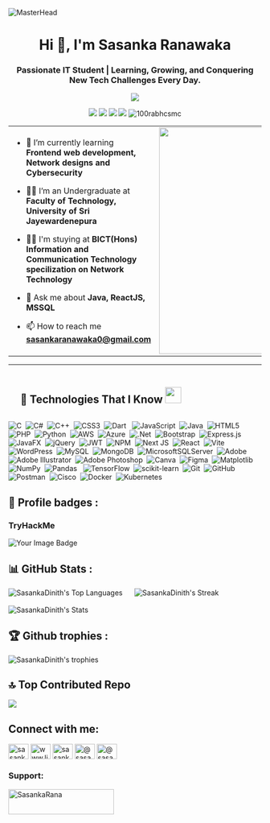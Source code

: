 ![MasterHead](https://mir-s3-cdn-cf.behance.net/project_modules/fs/54b6c068097599.5b50bca476b9b.gif)
<h1 align="center">Hi 👋, I'm Sasanka Ranawaka</h1>
<h3 align="center">Passionate IT Student | Learning, Growing, and Conquering New Tech Challenges Every Day.</h3>
<p align='center'>
<img src="https://readme-typing-svg.herokuapp.com?color=%2336BCF7&size=25&center=true&vCenter=true&width=433&height=75&lines=I'm+Sasanka+Ranawaka;Cybersecurity+Enthusiast;Frontend+Developer;Active+Learner;Blogger;">
</p>
 <p align="center">
<img src="https://img.shields.io/badge/Age-23-blue" />
  <img src="https://img.shields.io/badge/Focus-Netwrok%20& Cybersecurity-brightgreen" />
  <img src="https://img.shields.io/badge/Lives-Sri%20Lanka-success" />
  <img src="https://img.shields.io/badge/Languages-English%20%26%20Sinhala-brightgreen" />
  <img src="https://komarev.com/ghpvc/?username=SasankaDinith&label=Profile%20views&color=0e75b6&style=flat" alt="100rabhcsmc" /> </p>

</p>

<table align="center">
<tr border="none">
<td width="50%" align="left">
  
- 🌱 I’m currently learning **Frontend web development, Network designs and Cybersecurity**

- 🧑‍🎓 I’m an Undergraduate at **Faculty of Technology, University of Sri Jayewardenepura**

- 🧑‍🎓 I'm stuying at **BICT(Hons) Information and Communication Technology specilization on Network Technology**

- 💬 Ask me about **Java, ReactJS, MSSQL**

- 📫 How to reach me **sasankaranawaka0@gmail.com**
  


</td>
<td width="50%" align="center">

  <img align="center" alt="Coding" width="450" src="https://repository-images.githubusercontent.com/588181932/e36ec678-7984-4cdd-8e4c-a3932772ff8e">

  
  </td>
</tr>
</table>

---

<!--h1 without bottom border-->
<div id="user-content-toc">
  <ul >
    <summary><h2 style="display: inline-block">🚀 Technologies That I Know <img src="https://media2.giphy.com/media/QssGEmpkyEOhBCb7e1/giphy.gif?cid=ecf05e47a0n3gi1bfqntqmob8g9aid1oyj2wr3ds3mg700bl&rid=giphy.gif" width=32px></h2></summary>
  </ul>
</div>

![C](https://img.shields.io/badge/c-%2300599C.svg?style=for-the-badge&logo=c&logoColor=white) &nbsp;![C#](https://img.shields.io/badge/c%23-%23239120.svg?style=for-the-badge&logo=csharp&logoColor=white)&nbsp; ![C++](https://img.shields.io/badge/c++-%2300599C.svg?style=for-the-badge&logo=c%2B%2B&logoColor=white)&nbsp; ![CSS3](https://img.shields.io/badge/css3-%231572B6.svg?style=for-the-badge&logo=css3&logoColor=white)&nbsp; ![Dart](https://img.shields.io/badge/dart-%230175C2.svg?style=for-the-badge&logo=dart&logoColor=white) &nbsp; ![JavaScript](https://img.shields.io/badge/javascript-%23323330.svg?style=for-the-badge&logo=javascript&logoColor=%23F7DF1E) &nbsp;![Java](https://img.shields.io/badge/java-%23ED8B00.svg?style=for-the-badge&logo=openjdk&logoColor=white) &nbsp;![HTML5](https://img.shields.io/badge/html5-%23E34F26.svg?style=for-the-badge&logo=html5&logoColor=white)&nbsp; ![PHP](https://img.shields.io/badge/php-%23777BB4.svg?style=for-the-badge&logo=php&logoColor=white) &nbsp;![Python](https://img.shields.io/badge/python-3670A0?style=for-the-badge&logo=python&logoColor=ffdd54)&nbsp; ![AWS](https://img.shields.io/badge/AWS-%23FF9900.svg?style=for-the-badge&logo=amazon-aws&logoColor=white) &nbsp;![Azure](https://img.shields.io/badge/azure-%230072C6.svg?style=for-the-badge&logo=microsoftazure&logoColor=white)&nbsp; ![.Net](https://img.shields.io/badge/.NET-5C2D91?style=for-the-badge&logo=.net&logoColor=white)&nbsp; ![Bootstrap](https://img.shields.io/badge/bootstrap-%238511FA.svg?style=for-the-badge&logo=bootstrap&logoColor=white) &nbsp;![Express.js](https://img.shields.io/badge/express.js-%23404d59.svg?style=for-the-badge&logo=express&logoColor=%2361DAFB) &nbsp;![JavaFX](https://img.shields.io/badge/javafx-%23FF0000.svg?style=for-the-badge&logo=javafx&logoColor=white) &nbsp;![jQuery](https://img.shields.io/badge/jquery-%230769AD.svg?style=for-the-badge&logo=jquery&logoColor=white) &nbsp;![JWT](https://img.shields.io/badge/JWT-black?style=for-the-badge&logo=JSON%20web%20tokens)&nbsp; ![NPM](https://img.shields.io/badge/NPM-%23CB3837.svg?style=for-the-badge&logo=npm&logoColor=white) &nbsp;![Next JS](https://img.shields.io/badge/Next-black?style=for-the-badge&logo=next.js&logoColor=white) &nbsp;![React](https://img.shields.io/badge/react-%2320232a.svg?style=for-the-badge&logo=react&logoColor=%2361DAFB)&nbsp; ![Vite](https://img.shields.io/badge/vite-%23646CFF.svg?style=for-the-badge&logo=vite&logoColor=white)&nbsp; ![WordPress](https://img.shields.io/badge/WordPress-%23117AC9.svg?style=for-the-badge&logo=WordPress&logoColor=white) &nbsp;![MySQL](https://img.shields.io/badge/mysql-4479A1.svg?style=for-the-badge&logo=mysql&logoColor=white) &nbsp;![MongoDB](https://img.shields.io/badge/MongoDB-%234ea94b.svg?style=for-the-badge&logo=mongodb&logoColor=white) &nbsp;![MicrosoftSQLServer](https://img.shields.io/badge/Microsoft%20SQL%20Server-CC2927?style=for-the-badge&logo=microsoft%20sql%20server&logoColor=white) &nbsp;![Adobe](https://img.shields.io/badge/adobe-%23FF0000.svg?style=for-the-badge&logo=adobe&logoColor=white)&nbsp; ![Adobe Illustrator](https://img.shields.io/badge/adobe%20illustrator-%23FF9A00.svg?style=for-the-badge&logo=adobe%20illustrator&logoColor=white) &nbsp;![Adobe Photoshop](https://img.shields.io/badge/adobe%20photoshop-%2331A8FF.svg?style=for-the-badge&logo=adobe%20photoshop&logoColor=white)&nbsp; ![Canva](https://img.shields.io/badge/Canva-%2300C4CC.svg?style=for-the-badge&logo=Canva&logoColor=white)&nbsp; ![Figma](https://img.shields.io/badge/figma-%23F24E1E.svg?style=for-the-badge&logo=figma&logoColor=white)&nbsp; ![Matplotlib](https://img.shields.io/badge/Matplotlib-%23ffffff.svg?style=for-the-badge&logo=Matplotlib&logoColor=black)&nbsp; ![NumPy](https://img.shields.io/badge/numpy-%23013243.svg?style=for-the-badge&logo=numpy&logoColor=white) &nbsp;![Pandas](https://img.shields.io/badge/pandas-%23150458.svg?style=for-the-badge&logo=pandas&logoColor=white)&nbsp;&nbsp; ![TensorFlow](https://img.shields.io/badge/TensorFlow-%23FF6F00.svg?style=for-the-badge&logo=TensorFlow&logoColor=white)&nbsp; ![scikit-learn](https://img.shields.io/badge/scikit--learn-%23F7931E.svg?style=for-the-badge&logo=scikit-learn&logoColor=white)&nbsp; ![Git](https://img.shields.io/badge/git-%23F05033.svg?style=for-the-badge&logo=git&logoColor=white) &nbsp;![GitHub](https://img.shields.io/badge/github-%23121011.svg?style=for-the-badge&logo=github&logoColor=white)&nbsp; ![Postman](https://img.shields.io/badge/Postman-FF6C37?style=for-the-badge&logo=postman&logoColor=white) &nbsp;![Cisco](https://img.shields.io/badge/cisco-%23049fd9.svg?style=for-the-badge&logo=cisco&logoColor=black) &nbsp;![Docker](https://img.shields.io/badge/docker-%230db7ed.svg?style=for-the-badge&logo=docker&logoColor=white) &nbsp;![Kubernetes](https://img.shields.io/badge/kubernetes-%23326ce5.svg?style=for-the-badge&logo=kubernetes&logoColor=white)


## 🥇 Profile badges : 
### TryHackMe
<img src="https://tryhackme-badges.s3.amazonaws.com/SDh4x0r.png" alt="Your Image Badge" />







## 📊 GitHub Stats :
![SasankaDinith's Top Languages](https://github-readme-stats.vercel.app/api/top-langs/?username=SasankaDinith&theme=nightowl&show_icons=true&hide_border=false&layout=compact) &nbsp; &nbsp; &nbsp;![SasankaDinith's Streak](https://github-readme-streak-stats.herokuapp.com/?user=SasankaDinith&theme=nightowl&hide_border=false) <br/> <br/>![SasankaDinith's Stats](https://github-readme-stats.vercel.app/api?username=SasankaDinith&theme=nightowl&show_icons=true&hide_border=false&count_private=true)

## 🏆 Github trophies : 
<p align="left">
  <img src="https://github-profile-trophy.vercel.app/?username=SasankaDinith&theme=radical&no-frame=false&no-bg=false&margin-w=4" alt="SasankaDinith's trophies" />
</p>

## 🔝 Top Contributed Repo
![](https://github-contributor-stats.vercel.app/api?username=SasankaDinith&limit=5&theme=dark&combine_all_yearly_contributions=true) <br>

## Connect with me:
<p align="left">
<a href="https://twitter.com/sasankaranawaka" target="blank"><img align="center" src="https://raw.githubusercontent.com/rahuldkjain/github-profile-readme-generator/master/src/images/icons/Social/twitter.svg" alt="sasankaranawaka" height="30" width="40" /></a>
<a href="https://linkedin.com/in/www.linkedin.com/in/sasanka-ranawaka-5392a2321" target="blank"><img align="center" src="https://raw.githubusercontent.com/rahuldkjain/github-profile-readme-generator/master/src/images/icons/Social/linked-in-alt.svg" alt="www.linkedin.com/in/sasanka-ranawaka-5392a2321" height="30" width="40" /></a>
<a href="https://fb.com/sasanka ranawaka" target="blank"><img align="center" src="https://raw.githubusercontent.com/rahuldkjain/github-profile-readme-generator/master/src/images/icons/Social/facebook.svg" alt="sasanka ranawaka" height="30" width="40" /></a>
<a href="https://hashnode.com/@sasanka" target="blank"><img align="center" src="https://raw.githubusercontent.com/rahuldkjain/github-profile-readme-generator/master/src/images/icons/Social/hashnode.svg" alt="@sasanka" height="30" width="40" /></a>
<a href="https://medium.com/@sasankaranawaka" target="blank"><img align="center" src="https://raw.githubusercontent.com/rahuldkjain/github-profile-readme-generator/master/src/images/icons/Social/medium.svg" alt="@sasankaranawaka" height="30" width="40" /></a>
</p>





<h3 align="left">Support:</h3>
<p><a href="https://www.buymeacoffee.com/SasankaRana"> <img align="left" src="https://cdn.buymeacoffee.com/buttons/v2/default-yellow.png" height="50" width="210" alt="SasankaRana" /></a></p><br><br>







